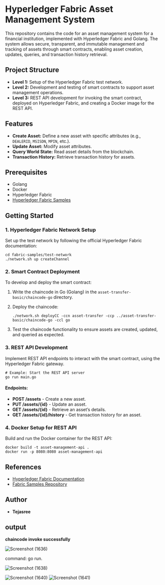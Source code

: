 
# Hyperledger Fabric Asset Management System

This repository contains the code for an asset management system for a financial institution, implemented with Hyperledger Fabric and Golang. The system allows secure, transparent, and immutable management and tracking of assets through smart contracts, enabling asset creation, updates, queries, and transaction history retrieval.

## Project Structure

- **Level 1:** Setup of the Hyperledger Fabric test network.
- **Level 2:** Development and testing of smart contracts to support asset management operations.
- **Level 3:** REST API development for invoking the smart contract, deployed on Hyperledger Fabric, and creating a Docker image for the REST API.

## Features

- **Create Asset:** Define a new asset with specific attributes (e.g., `DEALERID`, `MSISDN`, `MPIN`, etc.).
- **Update Asset:** Modify asset attributes.
- **Query World State:** Read asset details from the blockchain.
- **Transaction History:** Retrieve transaction history for assets.

## Prerequisites

- Golang
- Docker
- Hyperledger Fabric
- [Hyperledger Fabric Samples](https://github.com/hyperledger/fabric-samples)

## Getting Started

### 1. Hyperledger Fabric Network Setup

Set up the test network by following the official Hyperledger Fabric documentation:

```shell
cd fabric-samples/test-network
./network.sh up createChannel
```

### 2. Smart Contract Deployment

To develop and deploy the smart contract:

1. Write the chaincode in Go (Golang) in the `asset-transfer-basic/chaincode-go` directory.
2. Deploy the chaincode:

   ```shell
   ./network.sh deployCC -ccn asset-transfer -ccp ../asset-transfer-basic/chaincode-go -ccl go
   ```

3. Test the chaincode functionality to ensure assets are created, updated, and queried as expected.

### 3. REST API Development

Implement REST API endpoints to interact with the smart contract, using the Hyperledger Fabric gateway.

```shell
# Example: Start the REST API server
go run main.go
```

#### Endpoints:

- **POST /assets** - Create a new asset.
- **PUT /assets/{id}** - Update an asset.
- **GET /assets/{id}** - Retrieve an asset’s details.
- **GET /assets/{id}/history** - Get transaction history for an asset.

### 4. Docker Setup for REST API

Build and run the Docker container for the REST API:

```shell
docker build -t asset-management-api .
docker run -p 8080:8080 asset-management-api
```

## References

- [Hyperledger Fabric Documentation](https://hyperledger-fabric.readthedocs.io/)
- [Fabric Samples Repository](https://github.com/hyperledger/fabric-samples)

## Author

- **Tejasree**


## output
**chaincode invoke successfully**

![Screenshot (1636)](https://github.com/user-attachments/assets/43397d58-f8c8-42b9-8b01-dbfe02805b41)


command: go run.

![Screenshot (1638)](https://github.com/user-attachments/assets/7c888852-3420-4e62-a88e-050a73126cb6)

![Screenshot (1640)](https://github.com/user-attachments/assets/d8d2be7c-8e42-412b-8434-87c0afabfb54)
![Screenshot (1641)](https://github.com/user-attachments/assets/85f3281e-1816-4834-a697-980e514142b1)



